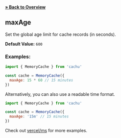 [**» Back to Overview**](https://github.com/azurydev/cachu#configuration)

## maxAge

Set the global age limit for cache records (in seconds).

**Default Value:** `600`

### Examples:

```js
import { MemoryCache } from 'cachu'

const cache = MemoryCache({
  maxAge: 15 * 60 // 15 minutes
})
```

Alternatively, you can also use a readable time format.

```js
import { MemoryCache } from 'cachu'

const cache = MemoryCache({
  maxAge: '15m' // 15 minutes
})
```

Check out [vercel/ms](https://github.com/vercel/ms) for more examples.
